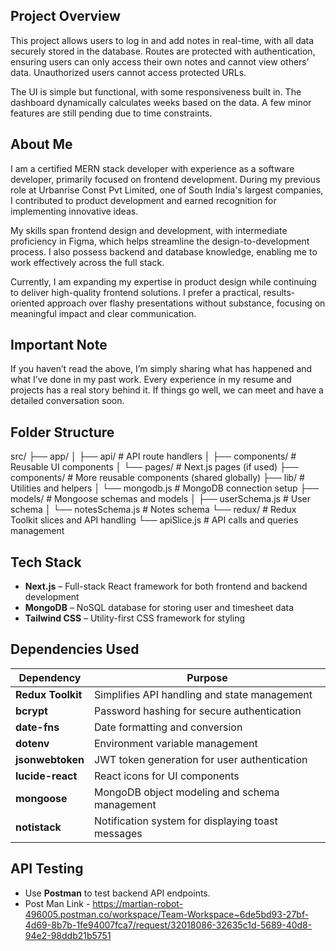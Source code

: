 ## Project Overview

This project allows users to log in and add notes in real-time, with all data securely stored in the database. Routes are protected with authentication, ensuring users can only access their own notes and cannot view others’ data. Unauthorized users cannot access protected URLs.

The UI is simple but functional, with some responsiveness built in. The dashboard dynamically calculates weeks based on the data. A few minor features are still pending due to time constraints.

## About Me

I am a certified MERN stack developer with experience as a software developer, primarily focused on frontend development. During my previous role at Urbanrise Const Pvt Limited, one of South India's largest companies, I contributed to product development and earned recognition for implementing innovative ideas.

My skills span frontend design and development, with intermediate proficiency in Figma, which helps streamline the design-to-development process. I also possess backend and database knowledge, enabling me to work effectively across the full stack.

Currently, I am expanding my expertise in product design while continuing to deliver high-quality frontend solutions. I prefer a practical, results-oriented approach over flashy presentations without substance, focusing on meaningful impact and clear communication.

## Important Note

If you haven’t read the above, I’m simply sharing what has happened and what I’ve done in my past work. Every experience in my resume and projects has a real story behind it. If things go well, we can meet and have a detailed conversation soon.

## Folder Structure

src/
├── app/
│ ├── api/ # API route handlers
│ ├── components/ # Reusable UI components
│ └── pages/ # Next.js pages (if used)
├── components/ # More reusable components (shared globally)
├── lib/ # Utilities and helpers
│ └── mongodb.js # MongoDB connection setup
├── models/ # Mongoose schemas and models
│ ├── userSchema.js # User schema
│ └── notesSchema.js # Notes schema
└── redux/ # Redux Toolkit slices and API handling
└── apiSlice.js # API calls and queries management

## Tech Stack

- **Next.js** – Full-stack React framework for both frontend and backend development  
- **MongoDB** – NoSQL database for storing user and timesheet data  
- **Tailwind CSS** – Utility-first CSS framework for styling  

## Dependencies Used

| Dependency       | Purpose                                          |
| ---------------- | -----------------------------------------------|
| **Redux Toolkit**  | Simplifies API handling and state management    |
| **bcrypt**         | Password hashing for secure authentication      |
| **date-fns**       | Date formatting and conversion                   |
| **dotenv**         | Environment variable management                   |
| **jsonwebtoken**   | JWT token generation for user authentication     |
| **lucide-react**   | React icons for UI components                     |
| **mongoose**       | MongoDB object modeling and schema management    |
| **notistack**      | Notification system for displaying toast messages|

## API Testing

- Use **Postman** to test backend API endpoints.
- Post Man Link - https://martian-robot-496005.postman.co/workspace/Team-Workspace~6de5bd93-27bf-4d69-8b7b-1fe94007fca7/request/32018086-32635c1d-5689-40d8-94e2-98ddb21b5751
